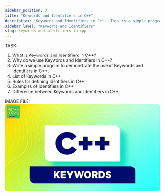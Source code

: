 ```yaml
---
sidebar_position: 3
title: "Keywords and Identifiers in C++"
description: "Keywords and Identifiers in C++.  This is a simple program to demonstrate the use of keywords and identifiers in C Plus Plus."
sidebar_label: "Keywords and Identifiers"
slug: keywords-and-identifiers-in-cpp
---
```


TASK:

1. What is Keywords and Identifiers in C++?
2. Why do we use Keywords and Identifiers in C++?
3. Write a simple program to demonstrate the use of Keywords and Identifiers in C++.
4. List of Keywords in C++
5. Rules for defining Identifiers in C++
6. Examples of Identifiers in C++
7. Difference between Keywords and Identifiers in C++

IMAGE FILE:
![keywords-and-identifiers-in-cpp](../../static/img/day-02/keywords-in-cpp.png)
